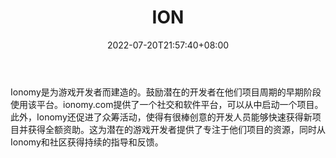 ﻿---
weight: 
title: "ION"
description: "Ionomy是为游戏开发者而建造的"
date: 2022-07-20T21:57:40+08:00
lastmod: 2022-07-20T16:45:40+08:00
draft: false
authors: ["浮尘"]
featuredImage: "ion.webp"
link: "https://ionomy.com/"
tags: ["数字代币","ION"]
categories: ["navigation"]
navigation: ["数字代币"]
lightgallery: true
toc: true
pinned: false
recommend: false
recommend1: false
---
Ionomy是为游戏开发者而建造的。鼓励潜在的开发者在他们项目周期的早期阶段使用该平台。ionomy.com提供了一个社交和软件平台，可以从中启动一个项目。此外，Ionomy还促进了众筹活动，使得有很棒创意的开发人员能够快速获得新项目并获得全额资助。这为潜在的游戏开发者提供了专注于他们项目的资源，同时从Ionomy和社区获得持续的指导和反馈。

